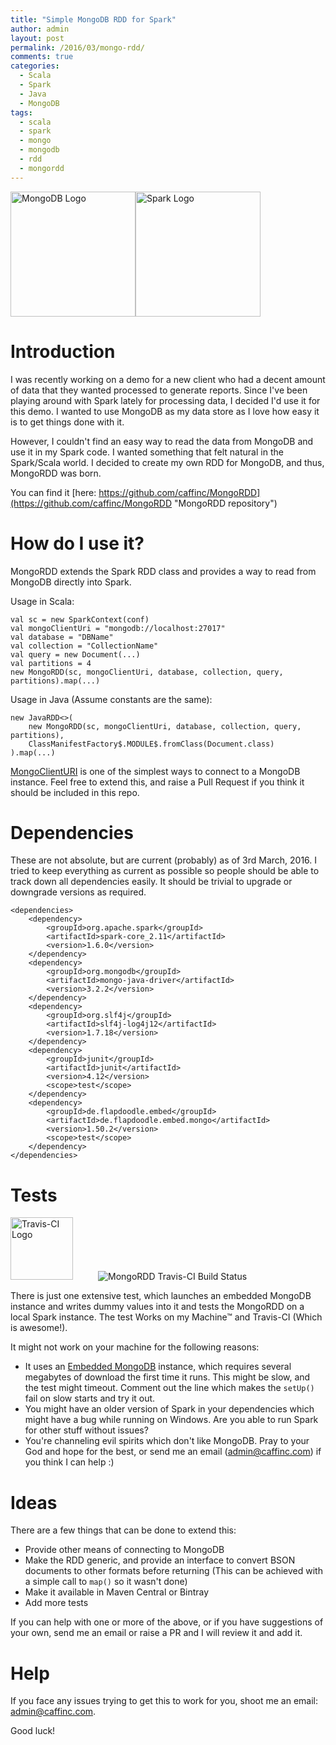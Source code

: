 ```yaml
---
title: "Simple MongoDB RDD for Spark" 
author: admin
layout: post
permalink: /2016/03/mongo-rdd/
comments: true
categories:
  - Scala
  - Spark
  - Java
  - MongoDB
tags:
  - scala
  - spark
  - mongo
  - mongodb
  - rdd
  - mongordd
---
```


<img src="https://upload.wikimedia.org/wikipedia/commons/9/93/MongoDB_Logo.svg" alt="MongoDB Logo" style="width: 200px"/><img src="https://spark.apache.org/images/spark-logo-trademark.png" alt="Spark Logo" style="width: 200px"/>

<h1>Introduction</h1>

I was recently working on a demo for a new client who had a decent amount of data that they wanted processed to generate reports. Since I've been playing around with Spark lately for processing data, I decided I'd use it for this demo. I wanted to use MongoDB as my data store as I love how easy it is to get things done with it.

However, I couldn't find an easy way to read the data from MongoDB and use it in my Spark code. I wanted something that felt natural in the Spark/Scala world. I decided to create my own RDD for MongoDB, and thus, MongoRDD was born.

You can find it [here: https://github.com/caffinc/MongoRDD](https://github.com/caffinc/MongoRDD "MongoRDD repository")

<h1>How do I use it?</h1>

MongoRDD extends the Spark RDD class and provides a way to read from MongoDB directly into Spark.

Usage in Scala:
	
	val sc = new SparkContext(conf)
	val mongoClientUri = "mongodb://localhost:27017"
	val database = "DBName"
	val collection = "CollectionName"
	val query = new Document(...)
	val partitions = 4
	new MongoRDD(sc, mongoClientUri, database, collection, query, partitions).map(...)

Usage in Java (Assume constants are the same):
	
	new JavaRDD<>(
        new MongoRDD(sc, mongoClientUri, database, collection, query, partitions),
	    ClassManifestFactory$.MODULE$.fromClass(Document.class)
    ).map(...)

[MongoClientURI](https://docs.mongodb.org/manual/reference/connection-string/ "Mongo Connection String") is one of the simplest ways to connect to a MongoDB instance. Feel free to extend this, and raise a Pull Request if you think it should be included in this repo.

<h1>Dependencies</h1>

These are not absolute, but are current (probably) as of 3rd March, 2016. I tried to keep everything as current as possible so people should be able to track down all dependencies easily. It should be trivial to upgrade or downgrade versions as required.

    <dependencies>
        <dependency>
            <groupId>org.apache.spark</groupId>
            <artifactId>spark-core_2.11</artifactId>
            <version>1.6.0</version>
        </dependency>
        <dependency>
            <groupId>org.mongodb</groupId>
            <artifactId>mongo-java-driver</artifactId>
            <version>3.2.2</version>
        </dependency>
        <dependency>
            <groupId>org.slf4j</groupId>
            <artifactId>slf4j-log4j12</artifactId>
            <version>1.7.18</version>
        </dependency>
        <dependency>
            <groupId>junit</groupId>
            <artifactId>junit</artifactId>
            <version>4.12</version>
            <scope>test</scope>
        </dependency>
        <dependency>
            <groupId>de.flapdoodle.embed</groupId>
            <artifactId>de.flapdoodle.embed.mongo</artifactId>
            <version>1.50.2</version>
            <scope>test</scope>
        </dependency>
    </dependencies>

<h1>Tests</h1>

<img src="https://docs.travis-ci.com/images/TravisCI-Full-Color.png" alt="Travis-CI Logo" style="height: 100px; padding-right: 40px"/><img src="https://travis-ci.org/caffinc/MongoRDD.svg?branch=master" alt="MongoRDD Travis-CI Build Status"/>

There is just one extensive test, which launches an embedded MongoDB instance and writes dummy values into it and tests the MongoRDD on a local Spark instance. The test Works on my Machine™ and Travis-CI (Which is awesome!).

It might not work on your machine for the following reasons:

* It uses an [Embedded MongoDB](https://github.com/flapdoodle-oss/de.flapdoodle.embed.mongo) instance, which requires several megabytes of download the first time it runs. This might be slow, and the test might timeout. Comment out the line which makes the `setUp()` fail on slow starts and try it out.
* You might have an older version of Spark in your dependencies which might have a bug while running on Windows. Are you able to run Spark for other stuff without issues?
* You're channeling evil spirits which don't like MongoDB. Pray to your God and hope for the best, or send me an email (admin@caffinc.com) if you think I can help :)

<h1>Ideas</h1>

There are a few things that can be done to extend this:

* Provide other means of connecting to MongoDB
* Make the RDD generic, and provide an interface to convert BSON documents to other formats before returning (This can be achieved with a simple call to `map()` so it wasn't done)
* Make it available in Maven Central or Bintray
* Add more tests

If you can help with one or more of the above, or if you have suggestions of your own, send me an email or raise a PR and I will review it and add it.

<h1>Help</h1>

If you face any issues trying to get this to work for you, shoot me an email: admin@caffinc.com.

Good luck!
